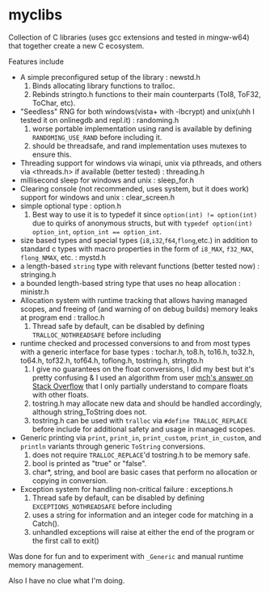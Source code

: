 # myclibs

Collection of C libraries (uses gcc extensions and tested in mingw-w64) that together create a new C ecosystem.

Features include
 - A simple preconfigured setup of the library : newstd.h
    1) Binds allocating library functions to tralloc.
    2) Rebinds stringto.h functions to their main counterparts (ToI8, ToF32, ToChar, etc).
 - "Seedless" RNG for both windows(vista+ with -lbcrypt) and unix(uhh I tested it on onlinegdb and repl.it) : randoming.h
    1) worse portable implementation using rand is available by defining `RANDOMING_USE_RAND` before including it.
    2) should be threadsafe, and rand implementation uses mutexes to ensure this.
 - Threading support for windows via winapi, unix via pthreads, and others via <threads.h> if available (better tested) : threading.h
 - millisecond sleep for windows and unix : sleep_for.h
 - Clearing console (not recommended, uses system, but it does work) support for windows and unix : clear_screen.h
 - simple optional type : option.h
    1) Best way to use it is to typedef it since `option(int) != option(int)` due to quirks of anonymous structs, 
    but with `typedef option(int) option_int`, `option_int == option_int`.
 - size based types and special types (`i8`,`i32`,`f64`,`flong`,etc.) in addition to standard c types with
   macro properties in the form of `i8_MAX`, `f32_MAX`, `flong_NMAX`, etc. : mystd.h
 - a length-based `string` type with relevant functions (better tested now) : stringing.h
 - a bounded length-based string type that uses no heap allocation : ministr.h
 - Allocation system with runtime tracking that allows having managed scopes, and freeing of (and warning of on debug builds)
   memory leaks at program end : tralloc.h
   1) Thread safe by default, can be disabled by defining `TRALLOC_NOTHREADSAFE` before including
 - runtime checked and processed conversions to and from most types with a generic interface
   for base types : tochar.h, to8.h, to16.h, to32.h, to64.h, tof32.h, tof64.h, toflong.h, tostring.h, stringto.h
    1) I give no guarantees on the float conversions, I did my best but it's pretty confusing &
       I used an algorithm from user [mch's answer on Stack Overflow](https://stackoverflow.com/questions/17333/what-is-the-most-effective-way-for-float-and-double-comparison) that I only partially understand to compare floats with other floats.
    2) tostring.h may allocate new data and should be handled accordingly,
       although string_ToString does not.
    3) tostring.h can be used with `tralloc` via `#define TRALLOC_REPLACE` before include for
       additional safety and usage in managed scopes.
 - Generic printing via `print`, `print_in`, `print_custom`, `print_in_custom`, and `println` variants
   through generic `ToString` conversions.
    1) does not require `TRALLOC_REPLACE`'d tostring.h to be memory safe.
    2) bool is printed as "true" or "false".
    2) char*, string, and bool are basic cases that perform no allocation or copying in conversion.
 - Exception system for handling non-critical failure : exceptions.h
    1) Thread safe by default, can be disabled by defining `EXCEPTIONS_NOTHREADSAFE` before including
    2) uses a string for information and an integer code for matching in a Catch().
    3) unhandled exceptions will raise at either the end of the program or the first call to exit()

Was done for fun and to experiment with `_Generic` and manual runtime memory management.
   
Also I have no clue what I'm doing.
